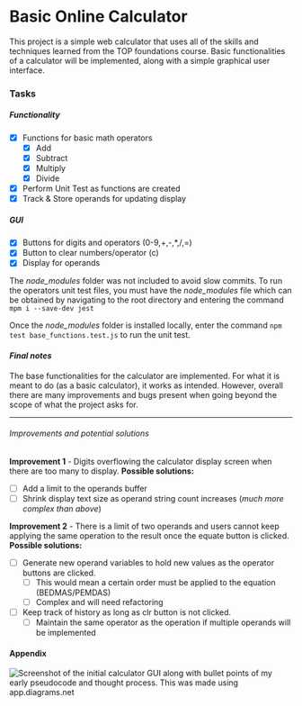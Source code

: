 # Basic Online Calculator
This project is a simple web calculator that uses all of the skills and techniques learned from the TOP foundations course. Basic functionalities of a calculator will be implemented, along with a simple graphical user interface.

### Tasks
##### Functionality
- [x] Functions for basic math operators
  - [x] Add
  - [x] Subtract
  - [x] Multiply
  - [x] Divide
- [x] Perform Unit Test as functions are created
- [x] Track & Store operands for updating display
  
##### GUI
- [x] Buttons for digits and operators (0-9,+,-,*,/,=)
- [x] Button to clear numbers/operator (c)
- [x] Display for operands

The *node_modules* folder was not included to avoid slow commits. To run the operators unit test files, you must have the *node_modules* file which can be obtained by navigating to the root directory and entering the command ```mpm i --save-dev jest```

Once the *node_modules* folder is installed locally, enter the command ```npm test base_functions.test.js``` to run the unit test.

#### *Final notes*
The base functionalities for the calculator are implemented. For what it is meant to do (as a basic calculator), it works as intended. However, overall there are many improvements and bugs present when going beyond the scope of what the project asks for.

---
###### *Improvements and potential solutions*
**Improvement 1** - Digits overflowing the calculator display screen when there are too many to display.
**Possible solutions:**
- [ ] Add a limit to the operands buffer
- [ ] Shrink display text size as operand string count increases (*much more complex than above*)

**Improvement 2** - There is a limit of two operands and users cannot keep applying the same operation to the result once the equate button is clicked.
**Possible solutions:**
- [ ] Generate new operand variables to hold new values as the operator buttons are clicked.
  - [ ] This would mean a certain order must be applied to the equation (BEDMAS/PEMDAS)
  - [ ] Complex and will need refactoring
- [ ] Keep track of history as long as clr button is not clicked.
  - [ ] Maintain the same operator as the operation if multiple operands will be implemented

#### Appendix
![Screenshot of the initial calculator GUI along with bullet points of my early pseudocode and thought process. This was made using app.diagrams.net](https://github.com/raul-gonzales/basic-web-calculator/images/project_online_basic_calculator.png?raw=true)